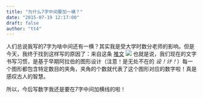 ```yaml
---
title: "为什么7字中间要加一横？"
date: "2015-07-19 12:17:00"
draft: false
author: "tt4"
---
```


人们总说我写的7字为啥中间还有一横？其实我是受大学时数分老师的影响。但是今天，我终于找到这样写的原因了：来自这条 [推文](https://twitter.com/fahrbier/status/620665850308231168)
![](~/fahrbier_2015-7月-14.jpg)
也就是说，我们现在的文字书写习惯，是基于早期阿拉伯的图形设计（注意！是无处不在的 *设！计！*）每一个图形都包含特定数目的夹角，夹角的个数就代表了这个图形对应的数字啦！真是感叹古人的智慧。

所以，今后写数字我还是要在7字中间加横线的啦！
